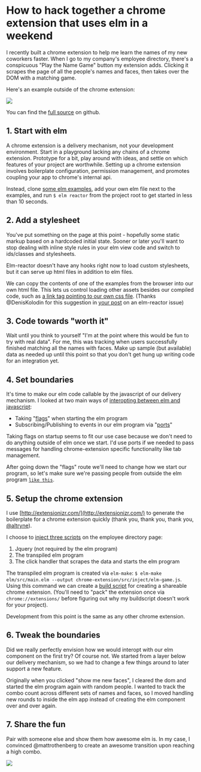 # How to hack together a chrome extension that uses elm in a weekend

I recently built a chrome extension to help me learn the names of my new coworkers faster. When I go to my company's employee directory, there's a conspicuous "Play the Name Game" button my extension adds. Clicking it scrapes the page of all the people's names and faces, then takes over the DOM with a matching game. 

Here's an example outside of the chrome extension:

![](http://i.imgur.com/FE8Y3TW.gif)

You can find the [full source](https://github.com/markymarkmcdonald/name-face-game) on github.

## 1. Start with elm

A chrome extension is a delivery mechanism, not your development environment. Start in a playground lacking any chains of a chrome extension. Prototype for a bit, play around with ideas, and settle on which features of your project are worthwhile. Setting up a chrome extension involves boilerplate configuration, permission management, and promotes coupling your app to chrome's internal api.

Instead, clone [some elm examples](https://github.com/evancz/elm-architecture-tutorial), add your own elm file next to the examples, and run `$ elm reactor` from the project root to get started in less than 10 seconds.

## 2. Add a stylesheet

You've put something on the page at this point - hopefully some static markup based on a hardcoded initial state. Sooner or later you'll want to stop dealing with inline style rules in your elm view code and switch to ids/classes and stylesheets.

Elm-reactor doesn't have any hooks right now to load custom stylesheets, but it can serve up html files in addition to elm files.

We can copy the contents of one of the examples from the browser into our own html file. This lets us control loading other assets besides our compiled code, such as [a link tag pointing to our own css file](https://github.com/MarkyMarkMcDonald/name-face-game/blob/1e39899a6f1d0086a228723b113acb467a48bb84/examples/name-face-game.html#L6). (Thanks @DenisKolodin for this suggestion in [your post](https://github.com/elm-lang/elm-reactor/issues/138#issuecomment-240940888) on an elm-reactor issue)

## 3. Code towards "worth it"

Wait until you think to yourself "I'm at the point where this would be fun to try with real data". For me, this was tracking when users successfully finished matching all the names with faces. Make up sample (but available) data as needed up until this point so that you don't get hung up writing code for an integration yet.

## 4. Set boundaries

It's time to make our elm code callable by the javascript of our delivery mechanism. I looked at two main ways of [interopting between elm and javascript](https://guide.elm-lang.org/interop/javascript.html):

- Taking "[flags](https://guide.elm-lang.org/interop/javascript.html#flags)" when starting the elm program
- Subscribing/Publishing to events in our elm program via "[ports](https://guide.elm-lang.org/interop/javascript.html#ports)"

Taking flags on startup seems to fit our use case because we don't need to do anything outside of elm once we start. I'd use ports if we needed to pass messages for handling chrome-extension specific functionality like tab management.

After going down the "flags" route we'll need to change how we start our program, so let's make sure we're passing people from outside the elm program [`like this`](https://github.com/MarkyMarkMcDonald/name-face-game/blob/1e39899a6f1d0086a228723b113acb467a48bb84/examples/name-face-game.html#L25).

## 5. Setup the chrome extension

I use [http://extensionizr.com/](http://extensionizr.com/) to generate the boilerplate for a chrome extension quickly (thank you, thank you, thank you, [@altryne](https://twitter.com/altryne)).

I choose to [inject three scripts](https://github.com/MarkyMarkMcDonald/name-face-game/blob/96d9a26/chrome-extension/manifest.json#L16) on the employee directory page:

1. Jquery (not required by the elm program)
2. The transpiled elm program
3. The click handler that scrapes the data and starts the elm program

The transpiled elm program is created via `elm-make`: `$ elm-make elm/src/main.elm --output chrome-extension/src/inject/elm-game.js`. Using this command we can create a [build script](https://github.com/MarkyMarkMcDonald/name-face-game/blob/96d9a26a0555e18a4a16d0b43b7db64bca307c2c/scripts/build) for creating a shareable chrome extension. (You'll need to "pack" the extension once via `chrome://extensions/` before figuring out why my buildscript doesn't work for your project).

Development from this point is the same as any other chrome extension.

## 6. Tweak the boundaries

Did we really perfectly envision how we would interopt with our elm component on the first try? Of course not. We started from a layer below our delivery mechanism, so we had to change a few things around to later support a new feature.

Originally when you clicked "show me new faces", I cleared the dom and started the elm program again with random people. I wanted to track the combo count across different sets of names and faces, so I moved handling new rounds to inside the elm app instead of creating the elm component over and over again.

## 7. Share the fun

Pair with someone else and show them how awesome elm is. In my case, I convinced @mattrothenberg to create an awesome transition upon reaching a high combo.

![](http://i.imgur.com/aHGBEx4.gif)